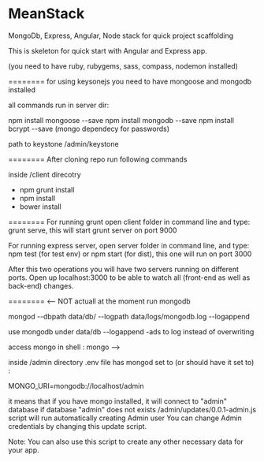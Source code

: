 MeanStack
=========

MongoDb, Express, Angular, Node stack for quick project scaffolding 

This is skeleton for quick start with Angular and Express app.

(you need to have ruby, rubygems, sass, compass, nodemon installed)


========
for using keysonejs you need to have mongoose and mongodb installed

all commands run in server dir:

npm install mongoose --save
npm install mongodb --save
npm install bcrypt --save (mongo dependecy for passwords)

path to keystone /admin/keystone

========
After cloning repo run following commands

inside /client direcotry

- npm grunt install
- npm install
- bower install

========
For running grunt open client folder in command line and type: grunt serve, this will start grunt server on port 9000

For running express server, open server folder in command line, and type: npm test (for test env) or npm start (for dist), this one will run on port 3000

After this two operations you will have two servers running on different ports. Open up localhost:3000 to be able to watch all (front-end as well as back-end) changes.

========
<--
NOT actuall at the moment
run mongodb

mongod --dbpath data/db/ --logpath data/logs/mongodb.log --logappend

use mongodb under data/db
--logappend -ads to log instead of overwriting

access mongo in shell : mongo
-->

inside /admin directory .env file has mongod set to (or should have it set to) :

MONGO_URI=mongodb://localhost/admin

it means that if you have mongo installed, it will connect to "admin" database
if database "admin" does not exists /admin/updates/0.0.1-admin.js script will run automatically creating Admin user
You can change Admin credentials by changing this update script.

Note: You can also use this script to create any other necessary data for your app.